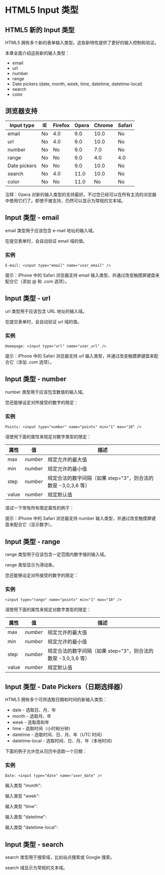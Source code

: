 
# HTML5 Input 类型




## HTML5 新的 Input 类型

HTML5 拥有多个新的表单输入类型。这些新特性提供了更好的输入控制和验证。

本章全面介绍这些新的输入类型：

*   email
*   url
*   number
*   range
*   Date pickers (date, month, week, time, datetime, datetime-local)
*   search
*   color

## 浏览器支持

| Input type | IE | Firefox | Opera | Chrome | Safari |
| --- | --- | --- | --- | --- | --- |
| email | No | 4.0 | 9.0 | 10.0 | No |
| url | No | 4.0 | 9.0 | 10.0 | No |
| number | No | No | 9.0 | 7.0 | No |
| range | No | No | 9.0 | 4.0 | 4.0 |
| Date pickers | No | No | 9.0 | 10.0 | No |
| search | No | 4.0 | 11.0 | 10.0 | No |
| color | No | No | 11.0 | No | No |

注释：Opera 对新的输入类型的支持最好。不过您已经可以在所有主流的浏览器中使用它们了。即使不被支持，仍然可以显示为常规的文本域。

## Input 类型 - email

email 类型用于应该包含 e-mail 地址的输入域。

在提交表单时，会自动验证 email 域的值。

### 实例

```
E-mail: <input type="email" name="user_email" />
```



提示：iPhone 中的 Safari 浏览器支持 email 输入类型，并通过改变触摸屏键盘来配合它（添加 @ 和 .com 选项）。

## Input 类型 - url

url 类型用于应该包含 URL 地址的输入域。

在提交表单时，会自动验证 url 域的值。

### 实例

```
Homepage: <input type="url" name="user_url" />
```



提示：iPhone 中的 Safari 浏览器支持 url 输入类型，并通过改变触摸屏键盘来配合它（添加 .com 选项）。

## Input 类型 - number

number 类型用于应该包含数值的输入域。

您还能够设定对所接受的数字的限定：

### 实例

```
Points: <input type="number" name="points" min="1" max="10" />
```



请使用下面的属性来规定对数字类型的限定：

| 属性 | 值 | 描述 |
| --- | --- | --- |
| max | _number_ | 规定允许的最大值 |
| min | _number_ | 规定允许的最小值 |
| step | _number_ | 规定合法的数字间隔（如果 step="3"，则合法的数是 -3,0,3,6 等） |
| value | _number_ | 规定默认值 |

请试一下带有所有限定属性的例子：

提示：iPhone 中的 Safari 浏览器支持 number 输入类型，并通过改变触摸屏键盘来配合它（显示数字）。

## Input 类型 - range

range 类型用于应该包含一定范围内数字值的输入域。

range 类型显示为滑动条。

您还能够设定对所接受的数字的限定：

### 实例

```
<input type="range" name="points" min="1" max="10" />
```



请使用下面的属性来规定对数字类型的限定：

| 属性 | 值 | 描述 |
| --- | --- | --- |
| max | _number_ | 规定允许的最大值 |
| min | _number_ | 规定允许的最小值 |
| step | _number_ | 规定合法的数字间隔（如果 step="3"，则合法的数是 -3,0,3,6 等） |
| value | _number_ | 规定默认值 |

## Input 类型 - Date Pickers（日期选择器）

HTML5 拥有多个可供选取日期和时间的新输入类型：

*   date - 选取日、月、年
*   month - 选取月、年
*   week - 选取周和年
*   time - 选取时间（小时和分钟）
*   datetime - 选取时间、日、月、年（UTC 时间）
*   datetime-local - 选取时间、日、月、年（本地时间）

下面的例子允许您从日历中选取一个日期：

### 实例

```
Date: <input type="date" name="user_date" />
```



输入类型 "month": 

输入类型 "week": 

输入类型 "time": 

输入类型 "datetime": 

输入类型 "datetime-local": 

## Input 类型 - search

search 类型用于搜索域，比如站点搜索或 Google 搜索。

search 域显示为常规的文本域。





